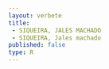 ```yaml
---
layout: verbete
title:
 - SIQUEIRA, JALES MACHADO
 - SIQUEIRA, Jales machado
published: false
type: R
---
```


